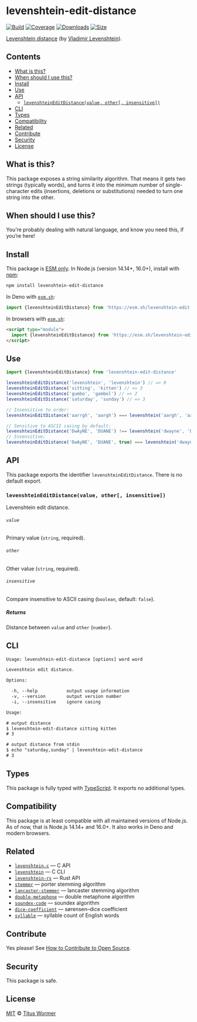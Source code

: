 # levenshtein-edit-distance

[![Build][build-badge]][build]
[![Coverage][coverage-badge]][coverage]
[![Downloads][downloads-badge]][downloads]
[![Size][size-badge]][size]

[Levenshtein distance][wiki] (by [Vladimir Levenshtein][vlad]).

## Contents

*   [What is this?](#what-is-this)
*   [When should I use this?](#when-should-i-use-this)
*   [Install](#install)
*   [Use](#use)
*   [API](#api)
    *   [`levenshteinEditDistance(value, other[, insensitive])`](#levenshteineditdistancevalue-other-insensitive)
*   [CLI](#cli)
*   [Types](#types)
*   [Compatibility](#compatibility)
*   [Related](#related)
*   [Contribute](#contribute)
*   [Security](#security)
*   [License](#license)

## What is this?

This package exposes a string similarity algorithm.
That means it gets two strings (typically words), and turns it into the minimum
number of single-character edits (insertions, deletions or substitutions)
needed to turn one string into the other.

## When should I use this?

You’re probably dealing with natural language, and know you need this, if
you’re here!

## Install

This package is [ESM only][esm].
In Node.js (version 14.14+, 16.0+), install with [npm][]:

```sh
npm install levenshtein-edit-distance
```

In Deno with [`esm.sh`][esmsh]:

```js
import {levenshteinEditDistance} from 'https://esm.sh/levenshtein-edit-distance@3'
```

In browsers with [`esm.sh`][esmsh]:

```html
<script type="module">
  import {levenshteinEditDistance} from 'https://esm.sh/levenshtein-edit-distance@3?bundle'
</script>
```

## Use

```js
import {levenshteinEditDistance} from 'levenshtein-edit-distance'

levenshteinEditDistance('levenshtein', 'levenshtein') // => 0
levenshteinEditDistance('sitting', 'kitten') // => 3
levenshteinEditDistance('gumbo', 'gambol') // => 2
levenshteinEditDistance('saturday', 'sunday') // => 3

// Insensitive to order:
levenshteinEditDistance('aarrgh', 'aargh') === levenshtein('aargh', 'aarrgh') // => true

// Sensitive to ASCII casing by default:
levenshteinEditDistance('DwAyNE', 'DUANE') !== levenshtein('dwayne', 'DuAnE') // => true
// Insensitive:
levenshteinEditDistance('DwAyNE', 'DUANE', true) === levenshtein('dwayne', 'DuAnE', true) // => true
```

## API

This package exports the identifier `levenshteinEditDistance`.
There is no default export.

### `levenshteinEditDistance(value, other[, insensitive])`

Levenshtein edit distance.

###### `value`

Primary value (`string`, required).

###### `other`

Other value (`string`, required).

###### `insensitive`

Compare insensitive to ASCII casing (`boolean`, default: `false`).

##### Returns

Distance between `value` and `other` (`number`).

## CLI

```txt
Usage: levenshtein-edit-distance [options] word word

Levenshtein edit distance.

Options:

  -h, --help           output usage information
  -v, --version        output version number
  -i, --insensitive    ignore casing

Usage:

# output distance
$ levenshtein-edit-distance sitting kitten
# 3

# output distance from stdin
$ echo "saturday,sunday" | levenshtein-edit-distance
# 3
```

## Types

This package is fully typed with [TypeScript][].
It exports no additional types.

## Compatibility

This package is at least compatible with all maintained versions of Node.js.
As of now, that is Node.js 14.14+ and 16.0+.
It also works in Deno and modern browsers.

## Related

*   [`levenshtein.c`](https://github.com/wooorm/levenshtein.c)
    — C API
*   [`levenshtein`](https://github.com/wooorm/levenshtein)
    — C CLI
*   [`levenshtein-rs`](https://github.com/wooorm/levenshtein-rs)
    — Rust API
*   [`stemmer`](https://github.com/words/stemmer)
    — porter stemming algorithm
*   [`lancaster-stemmer`](https://github.com/words/lancaster-stemmer)
    — lancaster stemming algorithm
*   [`double-metaphone`](https://github.com/words/double-metaphone)
    — double metaphone algorithm
*   [`soundex-code`](https://github.com/words/soundex-code)
    — soundex algorithm
*   [`dice-coefficient`](https://github.com/words/dice-coefficient)
    — sørensen–dice coefficient
*   [`syllable`](https://github.com/words/syllable)
    — syllable count of English words

## Contribute

Yes please!
See [How to Contribute to Open Source][contribute].

## Security

This package is safe.

## License

[MIT][license] © [Titus Wormer][author]

<!-- Definitions -->

[build-badge]: https://github.com/words/levenshtein-edit-distance/workflows/main/badge.svg

[build]: https://github.com/words/levenshtein-edit-distance/actions

[coverage-badge]: https://img.shields.io/codecov/c/github/words/levenshtein-edit-distance.svg

[coverage]: https://codecov.io/github/words/levenshtein-edit-distance

[downloads-badge]: https://img.shields.io/npm/dm/levenshtein-edit-distance.svg

[downloads]: https://www.npmjs.com/package/levenshtein-edit-distance

[size-badge]: https://img.shields.io/bundlephobia/minzip/levenshtein-edit-distance.svg

[size]: https://bundlephobia.com/result?p=levenshtein-edit-distance

[npm]: https://www.npmjs.com

[esm]: https://gist.github.com/sindresorhus/a39789f98801d908bbc7ff3ecc99d99c

[esmsh]: https://esm.sh

[typescript]: https://www.typescriptlang.org

[contribute]: https://opensource.guide/how-to-contribute/

[license]: license

[author]: https://wooorm.com

[wiki]: https://en.wikipedia.org/wiki/Levenshtein_distance

[vlad]: https://en.wikipedia.org/wiki/Vladimir_Levenshtein
